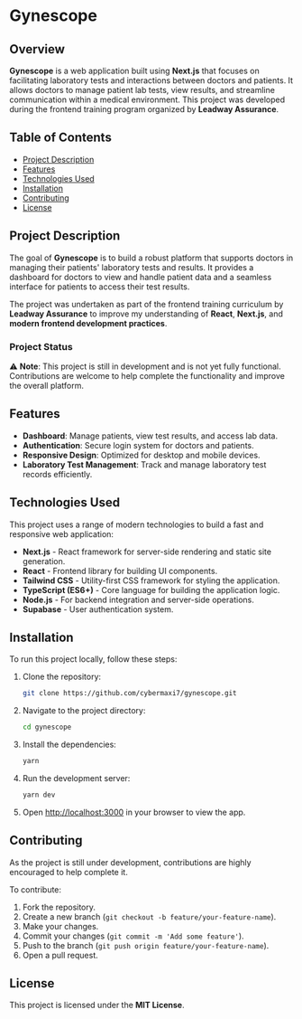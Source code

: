 # Gynescope

## Overview

**Gynescope** is a web application built using **Next.js** that focuses on facilitating laboratory tests and interactions between doctors and patients. It allows doctors to manage patient lab tests, view results, and streamline communication within a medical environment. This project was developed during the frontend training program organized by **Leadway Assurance**.

## Table of Contents

-   [Project Description](#project-description)
-   [Features](#features)
-   [Technologies Used](#technologies-used)
-   [Installation](#installation)
-   [Contributing](#contributing)
-   [License](#license)

## Project Description

The goal of **Gynescope** is to build a robust platform that supports doctors in managing their patients' laboratory tests and results. It provides a dashboard for doctors to view and handle patient data and a seamless interface for patients to access their test results.

The project was undertaken as part of the frontend training curriculum by **Leadway Assurance** to improve my understanding of **React**, **Next.js**, and **modern frontend development practices**.

### Project Status

⚠️ **Note**: This project is still in development and is not yet fully functional. Contributions are welcome to help complete the functionality and improve the overall platform.

## Features

-   **Dashboard**: Manage patients, view test results, and access lab data.
-   **Authentication**: Secure login system for doctors and patients.
-   **Responsive Design**: Optimized for desktop and mobile devices.
-   **Laboratory Test Management**: Track and manage laboratory test records efficiently.

## Technologies Used

This project uses a range of modern technologies to build a fast and responsive web application:

-   **Next.js** - React framework for server-side rendering and static site generation.
-   **React** - Frontend library for building UI components.
-   **Tailwind CSS** - Utility-first CSS framework for styling the application.
-   **TypeScript (ES6+)** - Core language for building the application logic.
-   **Node.js** - For backend integration and server-side operations.
-   **Supabase** - User authentication system.

## Installation

To run this project locally, follow these steps:

1. Clone the repository:

    ```bash
    git clone https://github.com/cybermaxi7/gynescope.git
    ```

2. Navigate to the project directory:

    ```bash
    cd gynescope
    ```

3. Install the dependencies:

    ```bash
    yarn
    ```

4. Run the development server:

    ```bash
    yarn dev
    ```

5. Open [http://localhost:3000](http://localhost:3000) in your browser to view the app.

## Contributing

As the project is still under development, contributions are highly encouraged to help complete it.

To contribute:

1. Fork the repository.
2. Create a new branch (`git checkout -b feature/your-feature-name`).
3. Make your changes.
4. Commit your changes (`git commit -m 'Add some feature'`).
5. Push to the branch (`git push origin feature/your-feature-name`).
6. Open a pull request.

## License

This project is licensed under the **MIT License**.
